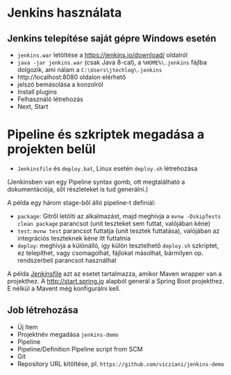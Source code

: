 # Jenkins használata

## Jenkins telepítése saját gépre Windows esetén

* `jenkins.war` letöltése a https://jenkins.io/download/ oldalról
* `java -jar jenkins.war` (csak Java 8-cal), a `%HOME%\.jenkins` fájlba dolgozik, ami nálam a `C:\Users\jtechlog\.jenkins`
* http://localhost:8080 oldalon elérhető
* jelszó bemásolása a konzolról
* Install plugins
* Felhasználó létrehozás
* Next, Start

# Pipeline és szkriptek megadása a projekten belül

* `Jenkinsfile` és `deploy.bat`, Linux esetén `deploy.sh` létrehozása

(Jenkinsben van egy Pipeline syntax gomb, ott megtalálható a dokumentációja, sőt részleteket is tud generálni.)

A példa egy három stage-ből álló pipeline-t definiál:

* `package`: Gitről letölti az alkalmazást, majd meghívja a `mvnw -DskipTests clean package` parancsot (unit teszteket sem futtat, valójában kéne)
* `test`: `mvnw test` parancsot futtatja (unit tesztek futtatása), valójában az integrációs teszteknek kéne itt futtatnia
* `deploy`: meghívja a különálló, így külön tesztelhető `deploy.sh` szkriptet, ez telepíthet, vagy csomagolhat, fájlokat másolhat, bármilyen op. rendszerbeli
  parancsot használhat

A példa [Jenkinsfile](Jenkinsfile) azt az esetet tartalmazza, amikor Maven wrapper van a projekthez. A http://start.spring.io
alapból generál a Spring Boot projekthez. E nélkül a Mavent még konfigurálni kell.

## Job létrehozása

* Új Item
* Projektnév megadása `jenkins-demo`
* Pipeline
* Pipeline/Definition Pipeline script from SCM
* Git
* Repository URL kitöltése, pl. `https://github.com/vicziani/jenkins-demo`
